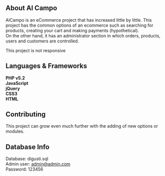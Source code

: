 ## About Al Campo

AlCampo is an eCommerce project that has increased little by little. This project has the common options of an ecommerce such as searching for products, creating your cart and making payments (hypothetical).<br>
On the other hand, it has an administrator section in which orders, products, users and customers are controlled.

This project is not responsive

## Languages & Frameworks

<strong>PHP v5.2</strong><br>
<strong>JavaScript</strong><br>
<strong>jQuery</strong><br>
<strong>CSS3</strong><br>
<strong>HTML</strong>

## Contributing

This project can grow even much further with the adding of new options or modules.

## Database Info
Database: digusti.sql <br>
Admin user: admin@admin.com <br>
Password: 123456 <br>
